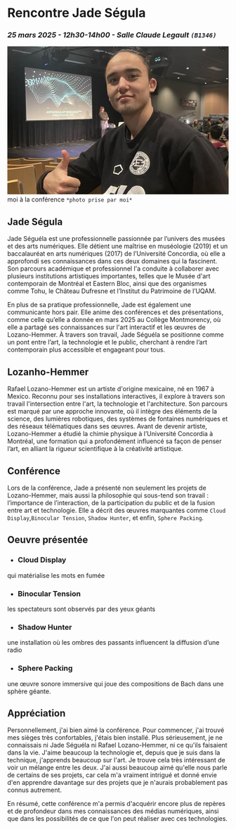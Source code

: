 # Rencontre Jade Ségula <br> 
### *25 mars 2025 - 12h30-14h00 - Salle Claude Legault `(B1346)`*

![image](medias/moi_conference.jpg)<br>
moi à la conférence `*photo prise par moi*`

## Jade Ségula 

Jade Séguéla est une professionnelle passionnée par l’univers des musées et des arts numériques. Elle détient une maîtrise en muséologie (2019) et un baccalauréat en arts numériques (2017) de l’Université Concordia, où elle a approfondi ses connaissances dans ces deux domaines qui la fascinent. Son parcours académique et professionnel l'a conduite à collaborer avec plusieurs institutions artistiques importantes, telles que le Musée d'art contemporain de Montréal et Eastern Bloc, ainsi que des organismes comme Tohu, le Château Dufresne et l’Institut du Patrimoine de l’UQAM.

En plus de sa pratique professionnelle, Jade est également une communicante hors pair. Elle anime des conférences et des présentations, comme celle qu’elle a donnée en mars 2025 au Collège Montmorency, où elle a partagé ses connaissances sur l'art interactif et les œuvres de Lozano-Hemmer. À travers son travail, Jade Séguéla se positionne comme un pont entre l’art, la technologie et le public, cherchant à rendre l’art contemporain plus accessible et engageant pour tous.

## Lozanho-Hemmer

Rafael Lozano-Hemmer est un artiste d'origine mexicaine, né en 1967 à Mexico. Reconnu pour ses installations interactives, il explore à travers son travail l'intersection entre l'art, la technologie et l'architecture. Son parcours est marqué par une approche innovante, où il intègre des éléments de la science, des lumières robotiques, des systèmes de fontaines numériques et des réseaux télématiques dans ses œuvres. Avant de devenir artiste, Lozano-Hemmer a étudié la chimie physique à l’Université Concordia à Montréal, une formation qui a profondément influencé sa façon de penser l’art, en alliant la rigueur scientifique à la créativité artistique.

## Conférence

Lors de la conférence, Jade a présenté non seulement les projets de Lozano-Hemmer, mais aussi la philosophie qui sous-tend son travail : l’importance de l’interaction, de la participation du public et de la fusion entre art et technologie. Elle a décrit des œuvres marquantes comme `Cloud Display`,`Binocular Tension`, `Shadow Hunter`, et enfin, `Sphere Packing`.

## Oeuvre présentée

- ### Cloud Display<br>
 qui matérialise les mots en fumée

- ### Binocular Tension<br>
les spectateurs sont observés par des yeux géants

- ### Shadow Hunter<br>
 une installation où les ombres des passants influencent la diffusion d’une radio

- ### Sphere Packing<br>
une œuvre sonore immersive qui joue des compositions de Bach dans une sphère géante.

## Appréciation

Personnellement, j'ai bien aimé la conférence. Pour commencer, j'ai trouvé mes sièges très confortables, j'étais bien installé. Plus sérieusement, je ne connaissais ni Jade Séguéla ni Rafael Lozano-Hemmer, ni ce qu'ils faisaient dans la vie. J'aime beaucoup la technologie et, depuis que je suis dans la technique, j'apprends beaucoup sur l'art. Je trouve cela très intéressant de voir un mélange entre les deux. J'ai aussi beaucoup aimé qu'elle nous parle de certains de ses projets, car cela m'a vraiment intrigué et donné envie d'en apprendre davantage sur des projets que je n'aurais probablement pas connus autrement.

En résumé, cette conférence m'a permis d'acquérir encore plus de repères et de profondeur dans mes connaissances des médias numériques, ainsi que dans les possibilités de ce que l'on peut réaliser avec ces technologies.




